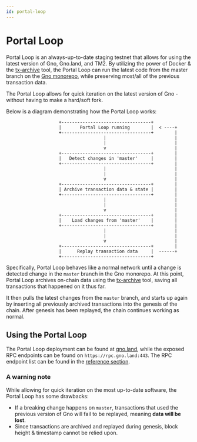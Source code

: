 ```yaml
---
id: portal-loop
---
```


# Portal Loop

Portal Loop is an always-up-to-date staging testnet that allows for using
the latest version of Gno, Gno.land, and TM2. By utilizing the power of Docker
& the [tx-archive](https://github.com/gnolang/tx-archive) tool, the Portal Loop can run the latest code from the 
master branch on the [Gno monorepo](https://github.com/gnolang/gno), 
while preserving most/all of the previous transaction data. 

The Portal Loop allows for quick iteration on the latest version of Gno - without
having to make a hard/soft fork. 

Below is a diagram demonstrating how the Portal Loop works:
```
                    +----------------------------------+
                    |       Portal Loop running        |  < ----+ 
                    +----------------------------------+        |
                                     |                          |
                                     |                          |
                                     v                          |
                    +----------------------------------+        |
                    |   Detect changes in 'master'     |        |
                    +----------------------------------+        |
                                     |                          |
                                     |                          |
                                     v                          |
                    +----------------------------------+        |
                    | Archive transaction data & state |        |    
                    +----------------------------------+        |
                                     |                          |
                                     |                          |
                                     v                          |
                    +----------------------------------+        |
                    |    Load changes from 'master'    |        |
                    +----------------------------------+        |
                                     |                          |
                                     |                          |
                                     v                          |
                    +----------------------------------+        |
                    |      Replay transaction data     |  ------+  
                    +----------------------------------+
```

Specifically, Portal Loop behaves like a normal network until a change is detected
change in the `master` branch in the Gno monorepo. At this point, Portal Loop
archives on-chain data using the [tx-archive](https://github.com/gnolang/tx-archive)
tool, saving all transactions that happened on it thus far.

It then pulls the latest changes from the `master` branch, and starts up again
by inserting all previously archived transactions into the genesis of the chain.
After genesis has been replayed, the chain continues working as normal.

## Using the Portal Loop

The Portal Loop deployment can be found at [gno.land](https://gno.land), while
the exposed RPC endpoints can be found on `https://rpc.gno.land:443`. The RPC endpoint
list can be found in the [reference section](../reference/rpc-endpoints.md).

### A warning note

While allowing for quick iteration on the most up-to-date software, the Portal Loop
has some drawbacks:
- If a breaking change happens on `master`, transactions that used the previous version of
Gno will fail to be replayed, meaning **data will be lost**. 
- Since transactions are archived and replayed during genesis, 
block height & timestamp cannot be relied upon.

